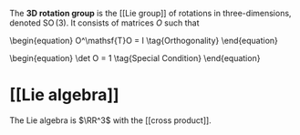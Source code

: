 The **3D rotation group** is the [[Lie group]] of rotations in three-dimensions, denoted $\operatorname{SO}(3)$. It consists of matrices $O$ such that 

\begin{equation}
O^\mathsf{T}O = I \tag{Orthogonality}
\end{equation}

\begin{equation}
\det O = 1 \tag{Special Condition}
\end{equation}

# [[Lie algebra]]

The Lie algebra is $\RR^3$ with the [[cross product]].